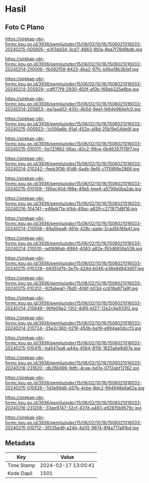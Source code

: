 # Hasil

## Foto C Plano

https://sirekap-obj-formc.kpu.go.id/3936/pemilu/pdpr/15/06/02/10/16/1506021016033-20240215-005805--e3f3dd34-3cd7-4663-9b1a-8ea7f78d9bdb.jpg

https://sirekap-obj-formc.kpu.go.id/3936/pemilu/pdpr/15/06/02/10/16/1506021016033-20240214-210006--fb092f58-8423-4ba2-97fc-b0be18b3b1ef.jpg

https://sirekap-obj-formc.kpu.go.id/3936/pemilu/pdpr/15/06/02/10/16/1506021016033-20240214-205929--cdff77f9-2930-450f-af0b-f69ab325e8be.jpg

https://sirekap-obj-formc.kpu.go.id/3936/pemilu/pdpr/15/06/02/10/16/1506021016033-20240214-205853--ea7aad02-431c-4b54-9ee1-fe64e96defc0.jpg

https://sirekap-obj-formc.kpu.go.id/3936/pemilu/pdpr/15/06/02/10/16/1506021016033-20240215-005923--1c056a6b-91af-452e-af8d-25b19e54de9f.jpg

https://sirekap-obj-formc.kpu.go.id/3936/pemilu/pdpr/15/06/02/10/16/1506021016033-20240215-010011--0e721662-06ac-40c2-99ce-0b46357f78f7.jpg

https://sirekap-obj-formc.kpu.go.id/3936/pemilu/pdpr/15/06/02/10/16/1506021016033-20240214-210242--feeb3f36-91d8-4adb-9ef4-c175999e2866.jpg

https://sirekap-obj-formc.kpu.go.id/3936/pemilu/pdpr/15/06/02/10/16/1506021016033-20240215-010109--195ec40d-f98e-49a5-bee4-a5799a0ba2ab.jpg

https://sirekap-obj-formc.kpu.go.id/3936/pemilu/pdpr/15/06/02/10/16/1506021016033-20240216-104741--e46eb71a-b1bb-49ac-a829-c271871d8f16.jpg

https://sirekap-obj-formc.kpu.go.id/3936/pemilu/pdpr/15/06/02/10/16/1506021016033-20240214-210556--89a5bea8-461e-428c-aade-2cad5b16fa41.jpg

https://sirekap-obj-formc.kpu.go.id/3936/pemilu/pdpr/15/06/02/10/16/1506021016033-20240214-210510--ad1696ab-6984-4083-a82e-f93d6656a536.jpg

https://sirekap-obj-formc.kpu.go.id/3936/pemilu/pdpr/15/06/02/10/16/1506021016033-20240215-010228--b9351d7b-3e7b-424d-b046-e38e84843d07.jpg

https://sirekap-obj-formc.kpu.go.id/3936/pemilu/pdpr/15/06/02/10/16/1506021016033-20240215-010312--62fabea0-76d0-406f-b03d-cc619a971a9f.jpg

https://sirekap-obj-formc.kpu.go.id/3936/pemilu/pdpr/15/06/02/10/16/1506021016033-20240214-210648--90fe09a2-13f2-4df6-bf27-12e2c6e933f2.jpg

https://sirekap-obj-formc.kpu.go.id/3936/pemilu/pdpr/15/06/02/10/16/1506021016033-20240214-210724--25e2c360-0216-450b-be19-e994aa0dccf3.jpg

https://sirekap-obj-formc.kpu.go.id/3936/pemilu/pdpr/15/06/02/10/16/1506021016033-20240215-010415--ba547ea6-a44a-4564-8116-1625a6e8d07e.jpg

https://sirekap-obj-formc.kpu.go.id/3936/pemilu/pdpr/15/06/02/10/16/1506021016033-20240216-231620--db26b896-9dfc-4cee-bd7e-0712abf12162.jpg

https://sirekap-obj-formc.kpu.go.id/3936/pemilu/pdpr/15/06/02/10/16/1506021016033-20240215-010626--7d3e69d6-d37b-4cbe-8dc2-994948e6a62a.jpg

https://sirekap-obj-formc.kpu.go.id/3936/pemilu/pdpr/15/06/02/10/16/1506021016033-20240216-231206--33ee9747-32cf-437d-a483-e92815b9579c.jpg

https://sirekap-obj-formc.kpu.go.id/3936/pemilu/pdpr/15/06/02/10/16/1506021016033-20240215-010712--3f235ed9-a24b-4d35-9874-8f4a717a91bd.jpg


## Metadata

| Key        | Value               |
| ---------- | ------------------- |
| Time Stamp | 2024-02-17 13:05:41 |
| Kode Dapil | 1501                |



